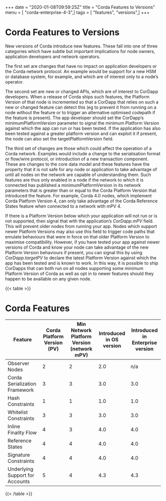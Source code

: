 +++
date = "2020-01-08T09:59:25Z"
title = "Corda Features to Versions"
menu = [ "corda-enterprise-4-3",]
tags = [ "features", "versions",]
+++


# Corda Features to Versions

New versions of Corda introduce new features. These fall into one of three categories which have subtle but important implications for
            node owners, application developers and network operators.

The first set are changes that have no impact on application developers or the Corda network protocol. An example would be support for
            a new HSM or database system, for example, and which are of interest only to a node’s operator.

The second set are new or changed APIs, which are of interest to CorDapp developers. When a release of Corda ships such features, the
            Platform Version of that node is incremented so that a CorDapp that relies on such a new or changed feature can detect this (eg to
            prevent it from running on a node without the feature or to trigger an alternative optimised codepath if the feature is present). The
            app developer should set the CorDapp’s minimumPlatformVersion parameter to signal the minimum Platform Version against which the app
            can run or has been tested. If the application has also been tested against a greater platform version and can exploit it if present,
            the node can also set the targetPlatformVersion field.

The third set of changes are those which could affect the operation of a Corda network. Examples would include a change to the
            serialisation format or flow/wire protocol, or introduction of a new transaction component.  These are changes to the core data model and
            these features have the property that it is not safe for any node or application to take advantage of until all nodes on the network
            are capable of understanding them. Such features are thus only enabled in a node if the network to which it is connected has published
            a minimumPlatformVersion in its network parameters that is greater than or equal to the Corda Platform Version that introduced the
            feature. For example, Corda 4.0 nodes, which implement Corda Platform Version 4, can only take advantage of the Corda Reference States
            feature when connected to a network with mPV 4.

If there is a Platform Version below which your application will not run or is not supported, then signal that with the application’s
            *CorDapp.mPV* field. This will prevent older nodes from running your app. Nodes which support newer Platform Versions may also use this
            field to trigger code paths that emulate behaviours that were in force on that older Platform Version to maximise compatibility. However,
            if you have tested your app against newer versions of Corda and know your node can take advantage of the new Platform Version behaviours
            if present, you can signal this by using *CorDapp.targetPV* to declare the latest Platform Version against which the app has been tested
            and is known to work. In this way, it is possible to ship CorDapps that can both run on all nodes supporting some minimum Platform Version
            of Corda as well as opt in to newer features should they happen to be available on any given node.


{{< table >}}

# Corda Features

|Feature|Corda Platform Version (PV)|Min Network Platform Version (network mPV)|Introduced in OS version|Introduced in Enterprise version|
|--------------------|--------------------|--------------------|--------------------|--------------------|
|Observer Nodes|2|2|2.0|n/a|
|Corda Serialization Framework|3|3|3.0|3.0|
|Hash Constraints|1|1|1.0|1.0|
|Whitelist Constraints|3|3|3.0|3.0|
|Inline Finality Flow|4|3|4.0|4.0|
|Reference States|4|4|4.0|4.0|
|Signature Constraints|4|4|4.0|4.0|
|Underlying Support for Accounts|5|4|4.3|4.3|

{{< /table >}}

